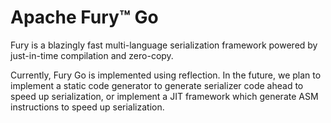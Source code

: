 # Apache Fury™ Go

Fury is a blazingly fast multi-language serialization framework powered by just-in-time compilation and zero-copy.

Currently, Fury Go is implemented using reflection. In the future, we plan to implement a static code generator
to generate serializer code ahead to speed up serialization, or implement a JIT framework which generate ASM
instructions to speed up serialization.
